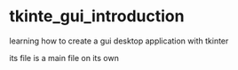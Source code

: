 # tkinte_gui_introduction
learning how to create a gui desktop application with tkinter


its file is a main file on its own
